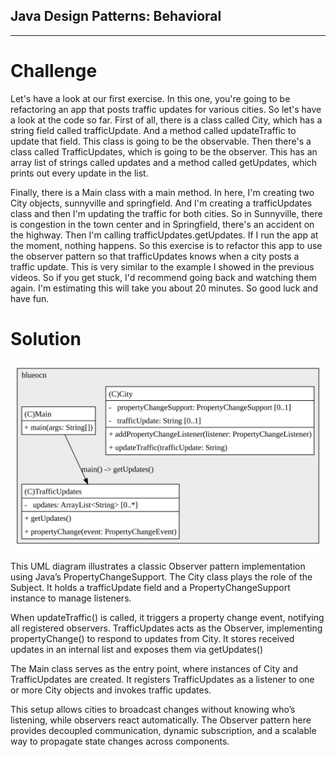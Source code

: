 ## Java Design Patterns: Behavioral

---

# Challenge
Let's have a look at our first exercise. In this one, you're going to be refactoring an app that posts traffic updates for various cities. So let's have a look at the code so far. First of all, there is a class called City, which has a string field called trafficUpdate. And a method called updateTraffic to update that field. This class is going to be the observable. Then there's a class called TrafficUpdates, which is going to be the observer. This has an array list of strings called updates and a method called getUpdates, which prints out every update in the list. 

Finally, there is a Main class with a main method. In here, I'm creating two City objects, sunnyville and springfield. And I'm creating a trafficUpdates class and then I'm updating the traffic for both cities. So in Sunnyville, there is congestion in the town center and in Springfield, there's an accident on the highway. Then I'm calling trafficUpdates.getUpdates. If I run the app at the moment, nothing happens. So this exercise is to refactor this app to use the observer pattern so that trafficUpdates knows when a city posts a traffic update. This is very similar to the example I showed in the previous videos. So if you get stuck, I'd recommend going back and watching them again. I'm estimating this will take you about 20 minutes. So good luck and have fun.

# Solution

![UML Diagram](src/main/resources/BehavioralDesignPattern-Observer-Challenge.svg)

This UML diagram illustrates a classic Observer pattern implementation using Java’s PropertyChangeSupport. The City class plays the role of the Subject. It holds a trafficUpdate field and a PropertyChangeSupport instance to manage listeners.

When updateTraffic() is called, it triggers a property change event, notifying all registered observers. TrafficUpdates acts as the Observer, implementing propertyChange() to respond to updates from City. It stores received updates in an internal list and exposes them via getUpdates()

The Main class serves as the entry point, where instances of City and TrafficUpdates are created. It registers TrafficUpdates as a listener to one or more City objects and invokes traffic updates.

This setup allows cities to broadcast changes without knowing who’s listening, while observers react automatically. The Observer pattern here provides decoupled communication, dynamic subscription, and a scalable way to propagate state changes across components.